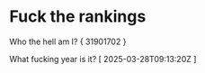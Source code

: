 # Fuck the rankings

Who the hell am I?
{ 31901702 }

What fucking year is it?
[ 2025-03-28T09:13:20Z ]
